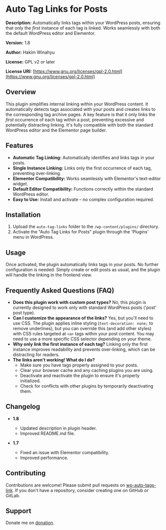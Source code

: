 # Auto Tag Links for Posts

**Description:**  Automatically links tags within your WordPress posts, ensuring that only the *first* instance of each tag is linked. Works seamlessly with both the default WordPress editor and Elementor.

**Version:** 1.8

**Author:** Hakim Winahyu

**License:** GPL v2 or later

**License URI:** [https://www.gnu.org/licenses/gpl-2.0.html](https://www.gnu.org/licenses/gpl-2.0.html)

## Overview

This plugin simplifies internal linking within your WordPress content.  It automatically detects tags associated with your posts and creates links to the corresponding tag archive pages. A key feature is that it only links the *first* occurrence of each tag within a post, preventing excessive and potentially distracting linking.  It's fully compatible with both the standard WordPress editor and the Elementor page builder.

## Features

*   **Automatic Tag Linking:**  Automatically identifies and links tags in your posts.
*   **Single Instance Linking:**  Links only the first occurrence of each tag, preventing over-linking.
*   **Elementor Compatibility:** Works seamlessly with Elementor's text-editor widget.
*   **Default Editor Compatibility:**  Functions correctly within the standard WordPress editor.
*   **Easy to Use:** Install and activate – no complex configuration required.

## Installation

1.  Upload the `auto-tag-links` folder to the `/wp-content/plugins/` directory.
2.  Activate the "Auto Tag Links for Posts" plugin through the 'Plugins' menu in WordPress.

## Usage

Once activated, the plugin automatically links tags in your posts.  No further configuration is needed.  Simply create or edit posts as usual, and the plugin will handle the linking in the frontend view.

## Frequently Asked Questions (FAQ)

*   **Does this plugin work with custom post types?**  No, this plugin is currently designed to work only with standard WordPress posts ('post' post type).
*   **Can I customize the appearance of the links?**  Yes, but you'll need to use CSS.  The plugin applies inline styling (`text-decoration: none;` to remove underlines), but you can override this (and add other styles) with CSS rules targeted at `<a>` tags within your post content. You may need to use a more specific CSS selector depending on your theme.
*   **Why only link the first instance of each tag?** Linking only the first instance improves readability and prevents over-linking, which can be distracting for readers.
*   **The links aren't working! What do I do?**
    *   Make sure you have tags properly assigned to your posts.
    *   Clear your browser cache and any caching plugins you are using.
    *   Deactivate and reactivate the plugin to ensure it's properly initialized.
    *   Check for conflicts with other plugins by temporarily deactivating them.

## Changelog

*   **1.8**
    *   Updated description in plugin header.
    *   Improved README.md file.

*   **1.7**
    *   Fixed an issue with Elementor compatibility.
    *   Improved performance.

## Contributing

Contributions are welcome!  Please submit pull requests on [wp-auto-tags-link](https://github.com/Mhankk/wp-auto-tags-link/).  If you don't have a repository, consider creating one on GitHub or GitLab.

## Support

Donate me on [donation](https://sylva.my.id/donate/).
